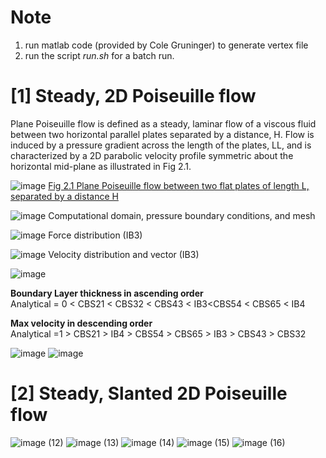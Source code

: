 # Note
1. run matlab code (provided by Cole Gruninger) to generate vertex file
2. run the script _run.sh_ for a batch run.

# [1] Steady, 2D Poiseuille flow
Plane Poiseuille flow is defined as a steady, laminar flow of a viscous fluid between two horizontal parallel plates separated by a distance, H. 
Flow is induced by a pressure gradient across the length of the plates, LL, and is characterized by a 2D parabolic velocity profile symmetric about 
the horizontal mid-plane as illustrated in Fig 2.1.

![image](https://github.com/user-attachments/assets/3bcd9de4-f24e-4893-99f5-081005624c57)
[Fig 2.1 Plane Poiseuille flow between two flat plates of length L, separated by a distance H](https://mfix.netl.doe.gov/doc/vvuq-manual/main/html/fluid/fld-01.html)


![image](https://github.com/user-attachments/assets/78c19776-a927-4bc3-8e97-4fcfe3642985)
Computational domain, pressure boundary conditions, and mesh

![image](https://github.com/user-attachments/assets/3eb3549f-b718-4c2f-b9b8-71400068824b)
Force distribution (IB3)  

![image](https://github.com/user-attachments/assets/8ecd4b44-bbe4-4e86-93a4-4a8e3ba52bb4)
Velocity distribution and vector (IB3)

![image](https://github.com/user-attachments/assets/10aab349-e384-41ce-8cb3-4fd8b471b2a7)

**Boundary Layer thickness in ascending order**  
Analytical = 0 < CBS21 < CBS32 < CBS43 < IB3<CBS54 < CBS65 < IB4

**Max velocity in descending order**  
Analytical =1 > CBS21 > IB4 > CBS54 > CBS65 > IB3 > CBS43 > CBS32

![image](https://github.com/user-attachments/assets/7d8ef24b-7767-454d-b3da-79d2321d9748)
![image](https://github.com/user-attachments/assets/d22e374d-1628-436d-b05b-37d662736eaa)


# [2] Steady, Slanted 2D Poiseuille flow

![image (12)](https://github.com/user-attachments/assets/cb6404fd-3731-4478-aebd-45a5120710b6)
![image (13)](https://github.com/user-attachments/assets/26cf1a79-e5e6-4dec-93f0-b8bc48270cf4)
![image (14)](https://github.com/user-attachments/assets/22fa7573-721b-49c6-add6-46421d6e1894)
![image (15)](https://github.com/user-attachments/assets/fd867632-5462-43ae-9f53-c5e2d4ba0010)
![image (16)](https://github.com/user-attachments/assets/d5647d13-5768-4699-a084-c8264e88f9aa)





